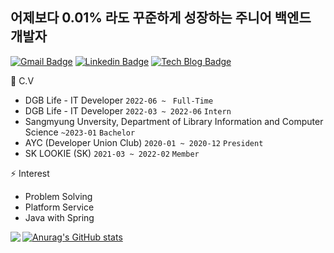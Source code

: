 ## 어제보다 0.01% 라도 꾸준하게 성장하는 주니어 백엔드 개발자
[![Gmail Badge](https://img.shields.io/badge/Gmail-d14836?style=flat-square&logo=Gmail&logoColor=white&link=mailto:snugyun01@gmail.com)](mailto:chelsea9528@gmail.com)
[![Linkedin Badge](https://img.shields.io/badge/-LinkedIn-blue?style=flat-square&logo=Linkedin&logoColor=white&link=https://https://www.linkedin.com/in/soobin-son-35522922b/)](https://www.linkedin.com/in/soobin-son-35522922b/)
[![Tech Blog Badge](https://img.shields.io/badge/-Tech%20blog-gray?style=flat-square&logo=github&link=https://soobinhand.tistory.com/)](https://soobinhand.tistory.com/)

🏫 C.V
- DGB Life - IT Developer ``2022-06 ~ `` ``Full-Time``
- DGB Life - IT Developer ``2022-03 ~ 2022-06`` ``Intern``
- Sangmyung Unversity, Department of Library Information and Computer Science ``~2023-01`` `Bachelor`
- AYC (Developer Union Club) ``2020-01 ~ 2020-12`` `President`
- SK LOOKIE (SK) ``2021-03 ~ 2022-02`` `Member`


⚡ Interest
- Problem Solving
- Platform Service
- Java with Spring


[![Anurag's GitHub stats](https://github-readme-stats.vercel.app/api?username=Soobinhand)](https://github.com/anuraghazra/github-readme-stats)
<img align='left' src="http://mazassumnida.wtf/api/v2/generate_badge?boj=thstnrhrh">
